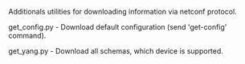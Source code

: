 Additionals utilities for downloading information via netconf protocol.

get_config.py - Download default configuration (send 'get-config' command).

get_yang.py - Download all schemas, which device is supported.